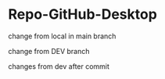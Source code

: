 # Repo-GitHub-Desktop
 

change from local in main branch

change from DEV branch

changes from dev after commit